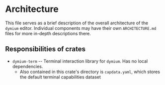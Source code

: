 # Architecture

This file serves as a brief description of the overall architecture of the `dymium` editor.
Individual components may have their own `ARCHITECTURE.md` files for more in-depth descriptions
there.

## Responsibilities of crates

- `dymium-term` -- Terminal interaction library for `dymium`. Has no local dependencies.
  - Also contained in this crate's directory is `capdata.yaml`, which stores the default terminal
    capabilities dataset
